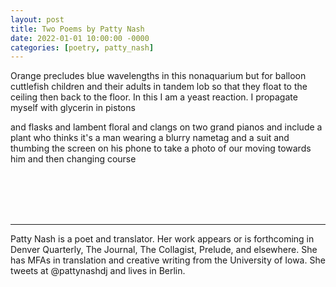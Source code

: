 ```yaml
---
layout: post
title: Two Poems by Patty Nash
date: 2022-01-01 10:00:00 -0000
categories: [poetry, patty_nash]
---
```

<div class="poem">
Orange precludes blue
<span class="indent-3">wavelengths in this</span>
nonaquarium but for
balloon cuttlefish
children and their
adults in tandem
lob so that
they float to the ceiling
then back to the
floor. In this
I am
a yeast reaction. I propagate
myself with glycerin
in pistons

and flasks
and lambent floral
and clangs on two grand
pianos and include
a plant
who thinks
it's a man
wearing a blurry
nametag and a suit and thumbing
the screen on his phone
to take a photo
of our moving
towards him and then
changing course   
</div>
<br><br>
<br><br>
<hr>
Patty Nash is a poet and translator. Her work appears or is forthcoming in Denver Quarterly, The Journal, The Collagist, Prelude, and elsewhere. She has MFAs in translation and creative writing from the University of Iowa. She tweets at @pattynashdj and lives in Berlin.    
